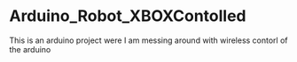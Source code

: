 # Arduino_Robot_XBOXContolled

This is an arduino project were I am messing around with wireless contorl of the arduino
